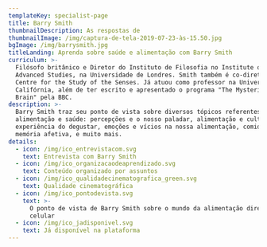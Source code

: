 ```yaml
---
templateKey: specialist-page
title: Barry Smith
thumbnailDescription: As respostas de
thumbnailImage: /img/captura-de-tela-2019-07-23-às-15.50.jpg
bgImage: /img/barrysmith.jpg
titleLanding: Aprenda sobre saúde e alimentação com Barry Smith
curriculum: >-
  Filósofo britânico e Diretor do Instituto de Filosofia no Institute of
  Advanced Studies, na Universidade de Londres. Smith também é co-diretor do
  Centre for the Study of the Senses. Já atuou como professor na Universidade da
  Califórnia, além de ter escrito e apresentado o programa "The Mysteries of the
  Brain" pela BBC.
description: >-
  Barry Smith traz seu ponto de vista sobre diversos tópicos referentes à
  alimentação e saúde: percepções e o nosso paladar, alimentação e cultura,
  experiência do degustar, emoções e vícios na nossa alimentação, comida e
  memória afetiva, e muito mais.
details:
  - icon: /img/ico_entrevistacom.svg
    text: Entrevista com Barry Smith
  - icon: /img/ico_organizacaodeaprendizado.svg
    text: Conteúdo organizado por assuntos
  - icon: /img/ico_qualidadecinematografica_green.svg
    text: Qualidade cinematográfica
  - icon: /img/ico_pontodevista.svg
    text: >-
      O ponto de vista de Barry Smith sobre o mundo da alimentação direto no seu
      celular
  - icon: /img/ico_jadisponivel.svg
    text: Já disponível na plataforma
---
```


